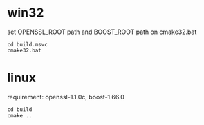 # win32
set OPENSSL_ROOT path and BOOST_ROOT path on cmake32.bat
~~~
cd build.msvc
cmake32.bat
~~~


# linux
requirement: openssl-1.1.0c, boost-1.66.0
~~~
cd build
cmake ..
~~~
